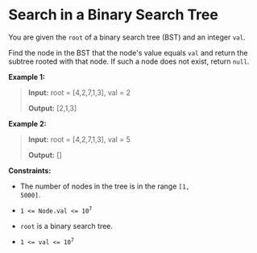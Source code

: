 # Search in a Binary Search Tree

You are given the <code>root</code> of a binary search tree (BST) and an integer <code>val</code>.

Find the node in the BST that the node's value equals <code>val</code> and return the subtree rooted with that node. If such a node does not exist, return <code>null</code>.


**Example 1:**
>
> **Input:** root = [4,2,7,1,3], val = 2
>
> **Output:** [2,1,3]

**Example 2:**
>
> **Input:** root = [4,2,7,1,3], val = 5
>
> **Output:** []


**Constraints:**

- The number of nodes in the tree is in the range <code>[1, 5000]</code>.

- <code>1 &lt;= Node.val &lt;= 10<sup>7</sup></code>

- <code>root</code> is a binary search tree.

- <code>1 &lt;= val &lt;= 10<sup>7</sup></code>
